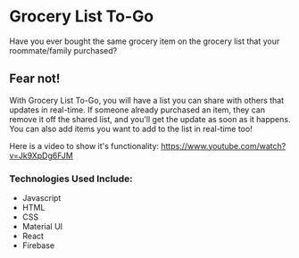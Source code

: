 # Grocery List To-Go

Have you ever bought the same grocery item on the grocery list that your roommate/family purchased? 

## Fear not!

With Grocery List To-Go, you will have a list you can share with others that updates in real-time. If someone already purchased an item, they can remove it off the shared list, and you'll get the update as soon as it happens. You can also add items you want to add to the list in real-time too!

Here is a video to show it's functionality: https://www.youtube.com/watch?v=Jk9XpDg6FJM

### Technologies Used Include:

- Javascript
- HTML
- CSS
- Material UI
- React
- Firebase
